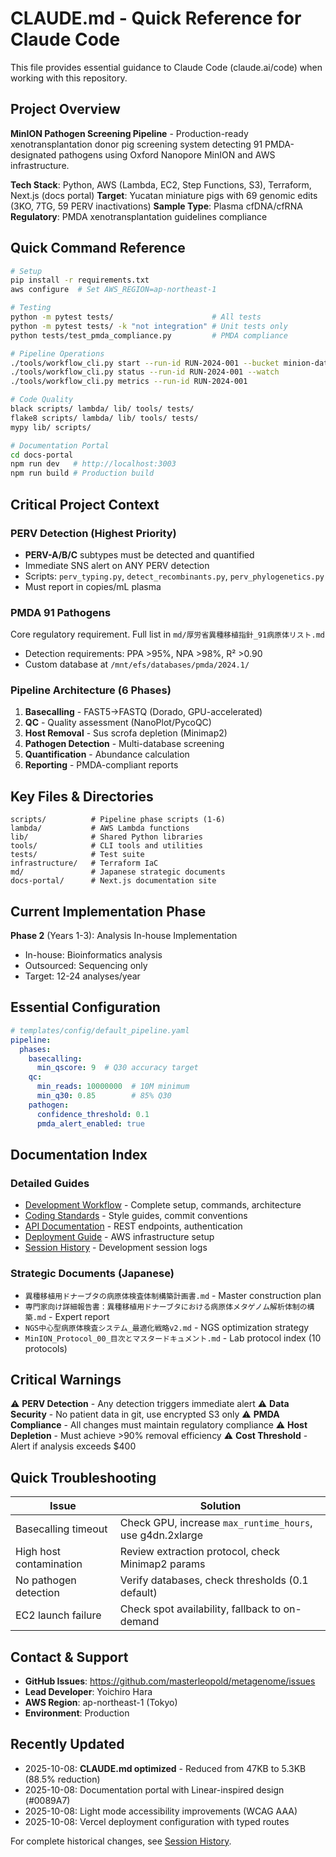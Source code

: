 # CLAUDE.md - Quick Reference for Claude Code

This file provides essential guidance to Claude Code (claude.ai/code) when working with this repository.

## Project Overview

**MinION Pathogen Screening Pipeline** - Production-ready xenotransplantation donor pig screening system detecting 91 PMDA-designated pathogens using Oxford Nanopore MinION and AWS infrastructure.

**Tech Stack**: Python, AWS (Lambda, EC2, Step Functions, S3), Terraform, Next.js (docs portal)
**Target**: Yucatan miniature pigs with 69 genomic edits (3KO, 7TG, 59 PERV inactivations)
**Sample Type**: Plasma cfDNA/cfRNA
**Regulatory**: PMDA xenotransplantation guidelines compliance

## Quick Command Reference

```bash
# Setup
pip install -r requirements.txt
aws configure  # Set AWS_REGION=ap-northeast-1

# Testing
python -m pytest tests/                      # All tests
python -m pytest tests/ -k "not integration" # Unit tests only
python tests/test_pmda_compliance.py         # PMDA compliance

# Pipeline Operations
./tools/workflow_cli.py start --run-id RUN-2024-001 --bucket minion-data --input-prefix runs/RUN-2024-001/fast5/
./tools/workflow_cli.py status --run-id RUN-2024-001 --watch
./tools/workflow_cli.py metrics --run-id RUN-2024-001

# Code Quality
black scripts/ lambda/ lib/ tools/ tests/
flake8 scripts/ lambda/ lib/ tools/ tests/
mypy lib/ scripts/

# Documentation Portal
cd docs-portal
npm run dev   # http://localhost:3003
npm run build # Production build
```

## Critical Project Context

### PERV Detection (Highest Priority)
- **PERV-A/B/C** subtypes must be detected and quantified
- Immediate SNS alert on ANY PERV detection
- Scripts: `perv_typing.py`, `detect_recombinants.py`, `perv_phylogenetics.py`
- Must report in copies/mL plasma

### PMDA 91 Pathogens
Core regulatory requirement. Full list in `md/厚労省異種移植指針_91病原体リスト.md`
- Detection requirements: PPA >95%, NPA >98%, R² >0.90
- Custom database at `/mnt/efs/databases/pmda/2024.1/`

### Pipeline Architecture (6 Phases)
1. **Basecalling** - FAST5→FASTQ (Dorado, GPU-accelerated)
2. **QC** - Quality assessment (NanoPlot/PycoQC)
3. **Host Removal** - Sus scrofa depletion (Minimap2)
4. **Pathogen Detection** - Multi-database screening
5. **Quantification** - Abundance calculation
6. **Reporting** - PMDA-compliant reports

## Key Files & Directories

```
scripts/          # Pipeline phase scripts (1-6)
lambda/           # AWS Lambda functions
lib/              # Shared Python libraries
tools/            # CLI tools and utilities
tests/            # Test suite
infrastructure/   # Terraform IaC
md/               # Japanese strategic documents
docs-portal/      # Next.js documentation site
```

## Current Implementation Phase

**Phase 2** (Years 1-3): Analysis In-house Implementation
- In-house: Bioinformatics analysis
- Outsourced: Sequencing only
- Target: 12-24 analyses/year

## Essential Configuration

```yaml
# templates/config/default_pipeline.yaml
pipeline:
  phases:
    basecalling:
      min_qscore: 9  # Q30 accuracy target
    qc:
      min_reads: 10000000  # 10M minimum
      min_q30: 0.85        # 85% Q30
    pathogen:
      confidence_threshold: 0.1
      pmda_alert_enabled: true
```

## Documentation Index

### Detailed Guides
- [Development Workflow](docs/development/WORKFLOW_GUIDE.md) - Complete setup, commands, architecture
- [Coding Standards](docs/development/CODING_STANDARDS.md) - Style guides, commit conventions
- [API Documentation](docs/API_DOCUMENTATION.md) - REST endpoints, authentication
- [Deployment Guide](docs/DEPLOYMENT_GUIDE.md) - AWS infrastructure setup
- [Session History](docs/claude-sessions/README.md) - Development session logs

### Strategic Documents (Japanese)
- `異種移植用ドナーブタの病原体検査体制構築計画書.md` - Master construction plan
- `専門家向け詳細報告書：異種移植用ドナーブタにおける病原体メタゲノム解析体制の構築.md` - Expert report
- `NGS中心型病原体検査システム_最適化戦略v2.md` - NGS optimization strategy
- `MinION_Protocol_00_目次とマスタードキュメント.md` - Lab protocol index (10 protocols)

## Critical Warnings

⚠️ **PERV Detection** - Any detection triggers immediate alert
⚠️ **Data Security** - No patient data in git, use encrypted S3 only
⚠️ **PMDA Compliance** - All changes must maintain regulatory compliance
⚠️ **Host Depletion** - Must achieve >90% removal efficiency
⚠️ **Cost Threshold** - Alert if analysis exceeds $400

## Quick Troubleshooting

| Issue | Solution |
|-------|----------|
| Basecalling timeout | Check GPU, increase `max_runtime_hours`, use g4dn.2xlarge |
| High host contamination | Review extraction protocol, check Minimap2 params |
| No pathogen detection | Verify databases, check thresholds (0.1 default) |
| EC2 launch failure | Check spot availability, fallback to on-demand |

## Contact & Support

- **GitHub Issues**: https://github.com/masterleopold/metagenome/issues
- **Lead Developer**: Yoichiro Hara
- **AWS Region**: ap-northeast-1 (Tokyo)
- **Environment**: Production

## Recently Updated

- 2025-10-08: **CLAUDE.md optimized** - Reduced from 47KB to 5.3KB (88.5% reduction)
- 2025-10-08: Documentation portal with Linear-inspired design (#0089A7)
- 2025-10-08: Light mode accessibility improvements (WCAG AAA)
- 2025-10-08: Vercel deployment configuration with typed routes

For complete historical changes, see [Session History](docs/claude-sessions/README.md).